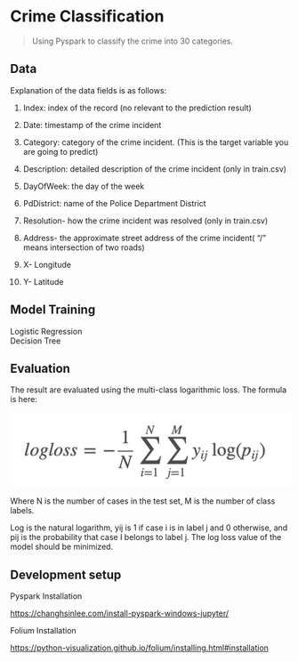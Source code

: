 ﻿# Crime Classification
> Using Pyspark to classify the crime into 30 categories.

## Data

Explanation of the data fields is as follows:

1. Index: index of the record (no relevant to the prediction result)

2. Date: timestamp of the crime incident

3. Category: category of the crime incident. (This is the target variable you are going to predict)

4. Description: detailed description of the crime incident (only in train.csv)

5. DayOfWeek: the day of the week

6. PdDistrict: name of the Police Department District

7. Resolution- how the crime incident was resolved (only in train.csv)

8. Address-  the  approximate  street  address  of  the  crime  incident(  “/”  means intersection of two roads)

9. X- Longitude

10. Y- Latitude

## Model Training

Logistic Regression  
Decision Tree

## Evaluation

The result are evaluated using the multi-class logarithmic loss. The formula is here:

![Log Loss](logloss.png)


Where N is the number of cases in the test set, M is the number of class labels.

Log is the natural logarithm, yij is 1 if case i is in label j and 0 otherwise, and pij is the probability that case I belongs to label j. The log loss value of the model should be minimized. 


## Development setup

Pyspark Installation

https://changhsinlee.com/install-pyspark-windows-jupyter/

Folium Installation

https://python-visualization.github.io/folium/installing.html#installation





